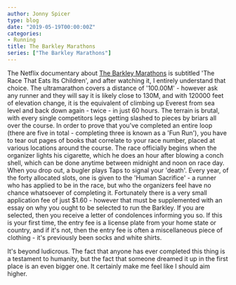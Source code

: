 ```yaml
---
author: Jonny Spicer
type: blog
date: "2019-05-19T00:00:00Z"
categories:
- Running
title: The Barkley Marathons
series: ["The Barkley Marathons"]
---
```

The Netflix documentary about [The Barkley Marathons](https://en.wikipedia.org/wiki/Barkley_Marathons) is subtitled 'The Race That Eats Its Children',
and after watching it, I entirely understand that choice. The ultramarathon covers a distance of '100.00M' - however ask any runner and they will say
it is likely close to 130M, and with 120000 feet of elevation change, it is the equivalent of climbing up Everest from sea level and back down again - twice - in just 60 hours.
The terrain is brutal, with every single competitors legs getting slashed to pieces by briars all over the course. In order to prove that you've completed
an entire loop (there are five in total - completing three is known as a 'Fun Run'), you have to tear out pages of books that correlate to your race number, placed
at various locations around the course. The race officially begins when the organizer lights his cigarette, which he does an hour after blowing a conch shell,
which can be done anytime between midnight and noon on race day. When you drop out, a bugler plays Taps to signal your 'death'. Every year, of the forty allocated
slots, one is given to the 'Human Sacrifice' - a runner who has applied to be in the race, but who the organizers feel have no chance whatsoever of completing it.
Fortunately there is a very small application fee of just $1.60 - however that must be supplemented with an essay on why you ought to be selected to run the Barkley.
If you are selected, then you receive a letter of condolences informing you so. If this is your first time, the entry fee is a license plate from your home state or
country, and if it's not, then the entry fee is often a miscellaneous piece of clothing - it's previously been socks and white shirts.

It's beyond ludicrous. The fact that anyone has ever completed this thing is a testament to humanity, but the fact that someone dreamed it up in the first place
is an even bigger one. It certainly make me feel like I should aim higher.
